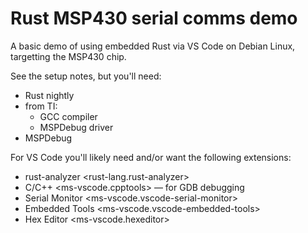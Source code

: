 # Rust MSP430 serial comms demo

A basic demo of using embedded Rust via VS Code on Debian Linux, targetting the MSP430 chip.

See the setup notes, but you'll need:

* Rust nightly
* from TI:
  * GCC compiler
  * MSPDebug driver
* MSPDebug


For VS Code you'll likely need and/or want the following extensions:

 * rust-analyzer <rust-lang.rust-analyzer>
 * C/C++ <ms-vscode.cpptools> — for GDB debugging
 * Serial Monitor <ms-vscode.vscode-serial-monitor>
 * Embedded Tools <ms-vscode.vscode-embedded-tools>
 * Hex Editor <ms-vscode.hexeditor>
